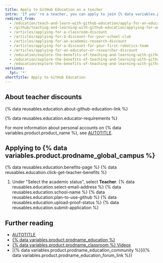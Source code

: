 ```yaml
---
title: Apply to GitHub Education as a teacher
intro: 'If you''re a teacher, you can apply to join {% data variables.product.prodname_global_campus %} and receive access to the resources and benefits of {% data variables.product.prodname_education %}.'
redirect_from:
  - /education/teach-and-learn-with-github-education/apply-for-an-educator-or-researcher-discount
  - /github/teaching-and-learning-with-github-education/applying-for-an-educator-or-researcher-discount
  - /articles/applying-for-a-classroom-discount
  - /articles/applying-for-a-discount-for-your-school-club
  - /articles/applying-for-an-academic-research-discount
  - /articles/applying-for-a-discount-for-your-first-robotics-team
  - /articles/applying-for-an-educator-or-researcher-discount
  - /education/explore-the-benefits-of-teaching-and-learning-with-github-education/apply-for-an-educator-or-researcher-discount
  - /education/explore-the-benefits-of-teaching-and-learning-with-github-education/use-github-in-your-classroom-and-research/apply-for-an-educator-or-researcher-discount
  - /education/explore-the-benefits-of-teaching-and-learning-with-github-education/github-global-campus-for-teachers/apply-to-github-global-campus-as-a-teacher
versions:
  fpt: '*'
shortTitle: Apply to GitHub Education
---
```

## About teacher discounts

{% data reusables.education.about-github-education-link %}

{% data reusables.education.educator-requirements %}

For more information about personal accounts on {% data variables.product.product_name %}, see [AUTOTITLE](/get-started/start-your-journey/creating-an-account-on-github).

## Applying to {% data variables.product.prodname_global_campus %}

{% data reusables.education.benefits-page %}
{% data reusables.education.click-get-teacher-benefits %}
1. Under "Select the academic status", select **Teacher**.
{% data reusables.education.select-email-address %}
{% data reusables.education.school-name %}
{% data reusables.education.plan-to-use-github %}
{% data reusables.education.upload-proof-status %}
{% data reusables.education.submit-application %}

## Further reading

* [AUTOTITLE](/education/explore-the-benefits-of-teaching-and-learning-with-github-education/github-global-campus-for-teachers/why-wasnt-my-application-to-global-campus-for-teachers-approved)
* [{% data variables.product.prodname_education %}](https://education.github.com)
* [{% data variables.product.prodname_classroom %} Videos](https://classroom.github.com/videos)
* [{% data variables.product.prodname_education_community %}]({% data variables.product.prodname_education_forum_link %})
